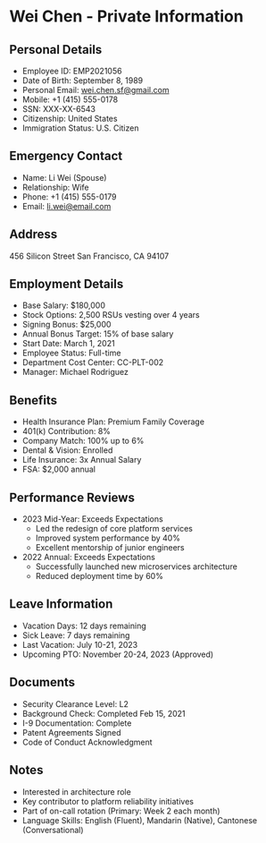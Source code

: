 # Wei Chen - Private Information

## Personal Details
- Employee ID: EMP2021056
- Date of Birth: September 8, 1989
- Personal Email: wei.chen.sf@gmail.com
- Mobile: +1 (415) 555-0178
- SSN: XXX-XX-6543
- Citizenship: United States
- Immigration Status: U.S. Citizen

## Emergency Contact
- Name: Li Wei (Spouse)
- Relationship: Wife
- Phone: +1 (415) 555-0179
- Email: li.wei@email.com

## Address
456 Silicon Street
San Francisco, CA 94107

## Employment Details
- Base Salary: $180,000
- Stock Options: 2,500 RSUs vesting over 4 years
- Signing Bonus: $25,000
- Annual Bonus Target: 15% of base salary
- Start Date: March 1, 2021
- Employee Status: Full-time
- Department Cost Center: CC-PLT-002
- Manager: Michael Rodriguez

## Benefits
- Health Insurance Plan: Premium Family Coverage
- 401(k) Contribution: 8%
- Company Match: 100% up to 6%
- Dental & Vision: Enrolled
- Life Insurance: 3x Annual Salary
- FSA: $2,000 annual

## Performance Reviews
- 2023 Mid-Year: Exceeds Expectations
  * Led the redesign of core platform services
  * Improved system performance by 40%
  * Excellent mentorship of junior engineers
- 2022 Annual: Exceeds Expectations
  * Successfully launched new microservices architecture
  * Reduced deployment time by 60%

## Leave Information
- Vacation Days: 12 days remaining
- Sick Leave: 7 days remaining
- Last Vacation: July 10-21, 2023
- Upcoming PTO: November 20-24, 2023 (Approved)

## Documents
- Security Clearance Level: L2
- Background Check: Completed Feb 15, 2021
- I-9 Documentation: Complete
- Patent Agreements Signed
- Code of Conduct Acknowledgment

## Notes
- Interested in architecture role
- Key contributor to platform reliability initiatives
- Part of on-call rotation (Primary: Week 2 each month)
- Language Skills: English (Fluent), Mandarin (Native), Cantonese (Conversational) 